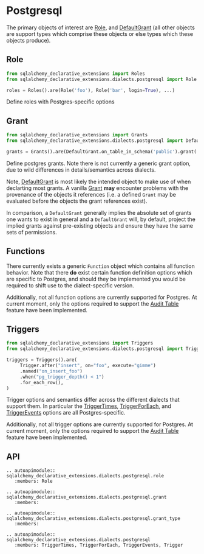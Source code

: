 # Postgresql

The primary objects of interest are
[Role](sqlalchemy_declarative_extensions.dialects.postgresql.role.Role), and
[DefaultGrant](sqlalchemy_declarative_extensions.dialects.postgresql.grant.DefaultGrant)
(all other objects are support types which comprise these objects or else types
which these objects produce).

## Role

```python
from sqlalchemy_declarative_extensions import Roles
from sqlalchemy_declarative_extensions.dialects.postgresql import Role

roles = Roles().are(Role('foo'), Role('bar', login=True), ...)
```

Define roles with Postgres-specific options

## Grant

```python
from sqlalchemy_declarative_extensions import Grants
from sqlalchemy_declarative_extensions.dialects.postgresql import DefaultGrant

grants = Grants().are(DefaultGrant.on_table_in_schema('public').grant('select', to='foo'), ...)
```

Define postgres grants. Note there is not currently a generic grant option, due
to wild differences in details/semantics across dialects.

Note, [DefaultGrant](DefaultGrant) is most likely the intended object to make
use of when declarting most grants. A vanilla [Grant](Grant) **may** encounter
problems with the provenance of the objects it references (i.e. a defined
`Grant` may be evaluated before the objects the grant references exist).

In comparison, a `DefaultGrant` generally implies the absolute set of grants one
wants to exist in general and a `DefaultGrant` will, by default, project the
implied grants against pre-existing objects and ensure they have the same sets
of permissions.

## Functions

There currently exists a generic `Function` object which contains all function
behavior. Note that there **do** exist certain function definition options which
are specific to Postgres, and should they be implemented you would be required
to shift use to the dialect-specific version.

Additionally, not all function options are currently supported for Postgres. At
current moment, only the options required to support the
[Audit Table](../audit_tables.md) feature have been implemented.

## Triggers

```python
from sqlalchemy_declarative_extensions import Triggers
from sqlalchemy_declarative_extensions.dialects.postgresql import Trigger

triggers = Triggers().are(
     Trigger.after("insert", on="foo", execute="gimme")
     .named("on_insert_foo")
     .when("pg_trigger_depth() < 1")
     .for_each_row(),
)
```

Trigger options and semantics differ across the different dialects that support
them. In particular the [TriggerTimes](TriggerTimes),
[TriggerForEach](TriggerForEach), and [TriggerEvents](TriggerEvents) options are
all Postgres-specific.

Additionally, not all trigger options are currently supported for Postgres. At
current moment, only the options required to support the
[Audit Table](../audit_tables.md) feature have been implemented.

## API

```{eval-rst}
.. autoapimodule:: sqlalchemy_declarative_extensions.dialects.postgresql.role
   :members: Role
```

```{eval-rst}
.. autoapimodule:: sqlalchemy_declarative_extensions.dialects.postgresql.grant
   :members:
```

```{eval-rst}
.. autoapimodule:: sqlalchemy_declarative_extensions.dialects.postgresql.grant_type
   :members:
```

```{eval-rst}
.. autoapimodule:: sqlalchemy_declarative_extensions.dialects.postgresql
   :members: TriggerTimes, TriggerForEach, TriggerEvents, Trigger
```
